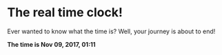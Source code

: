 # The real time clock!

Ever wanted to know what the time is? Well, your journey is about to end!

**The time is Nov 09, 2017, 01:11**